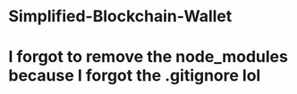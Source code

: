 # Simplified-Blockchain-Wallet
# I forgot to remove the node_modules because I forgot the .gitignore lol
